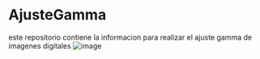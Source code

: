 # AjusteGamma
este repositorio contiene la informacion para realizar el ajuste gamma de imagenes digitales
![image](https://user-images.githubusercontent.com/114626263/192911306-17a0f332-db64-4a07-9cd9-737895f812f0.png)
